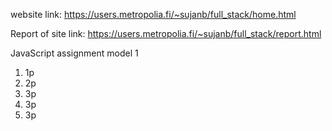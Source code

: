 website link: https://users.metropolia.fi/~sujanb/full_stack/home.html

Report of site link:
https://users.metropolia.fi/~sujanb/full_stack/report.html

JavaScript assignment
model 1

1. 1p
2. 2p
3. 3p
4. 3p
5. 3p
